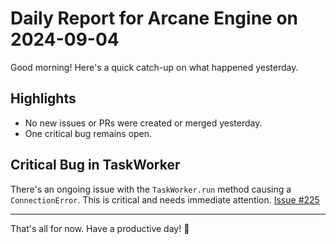 # Daily Report for Arcane Engine on 2024-09-04

Good morning! Here's a quick catch-up on what happened yesterday.

## Highlights
- No new issues or PRs were created or merged yesterday.
- One critical bug remains open.

## Critical Bug in TaskWorker
There's an ongoing issue with the `TaskWorker.run` method causing a `ConnectionError`. This is critical and needs immediate attention. [Issue #225](https://github.com/arc-eng/studio/issues/225)

---

That's all for now. Have a productive day! 🚀